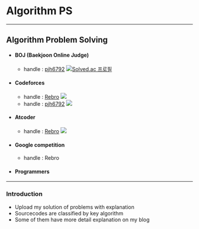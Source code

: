 # Algorithm PS
---------------------------------------
## Algorithm Problem Solving
 - #### BOJ (Baekjoon Online Judge)
	- handle : [pjh6792](https://www.acmicpc.net/user/pjh6792)
  [![Solved.ac
프로필](http://mazassumnida.wtf/api/v2/generate_badge?boj=pjh6792)](https://solved.ac/pjh6792)

 - #### Codeforces
	- handle : [Rebro](https://codeforces.com/profile/Rebro)
  ![](https://run.kaist.ac.kr/badges/codeforces/Rebro.svg)
	- handle : [pjh6792](https://codeforces.com/profile/pjh6792)
		  ![](https://run.kaist.ac.kr/badges/codeforces/pjh6792.svg)


 - #### Atcoder
	- handle : [Rebro](https://atcoder.jp/users/Rebro)
![](https://run.kaist.ac.kr/badges/atcoder/Rebro.svg)
 - #### Google competition
	- handle : Rebro

 - #### Programmers


------------
### Introduction
- Upload my solution of problems with explanation
- Sourcecodes are classified by key algorithm
- Some of them have more detail explanation on my blog
